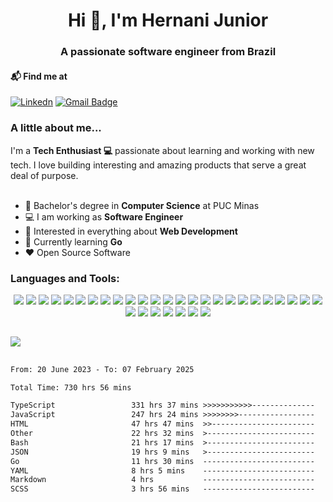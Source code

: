 
<h1 align="center">Hi 👋, I'm Hernani Junior</h1>
<h3 align="center">A passionate software engineer from Brazil</h3>

#### 📬 Find me at
[![Linkedn](https://img.shields.io/badge/LinkedIn-0077B5?style=for-the-badge&logo=linkedin&logoColor=white)](https://www.linkedin.com/in/hernanivieirajr)
[![Gmail Badge](https://img.shields.io/badge/Gmail-D14836?style=for-the-badge&logo=gmail&logoColor=white&link=mailto:hernani.junior13@gmail.com)](mailto:hernani.junior13@gmail.com)

 
### A little about me...  
I'm a **Tech Enthusiast 💻** passionate about learning and working with new tech. I love building interesting and amazing products that serve a great deal of purpose. <br/><br/>

- 🔭 Bachelor's degree in **Computer Science** at PUC Minas
-   :computer: I am working as **Software Engineer**
-   :monocle_face: Interested in everything about **Web Development**
-   :seedling: Currently learning **Go**
-   :heart: Open Source Software



<div style="display: inline_block">
 <h3>Languages and Tools:</h3>
 <div class="logos" align="center">
  
  <img src="https://img.shields.io/badge/JavaScript-323330?style=for-the-badge&logo=javascript&logoColor=F7DF1E"/>
  <img src="https://img.shields.io/badge/TypeScript-007ACC?style=for-the-badge&logo=typescript&logoColor=white"/>
  <img src="https://img.shields.io/badge/Python-3776AB?style=for-the-badge&logo=python&logoColor=white"/>
  <img src="https://img.shields.io/badge/Go-00ADD8?style=for-the-badge&logo=go&logoColor=white"/>
  <img src="https://img.shields.io/badge/css3-%231572B6.svg?style=for-the-badge&logo=css3&logoColor=white"/>    
  <img src="https://img.shields.io/badge/html5-%23E34F26.svg?style=for-the-badge&logo=html5&logoColor=white"/>
  <img src="https://img.shields.io/badge/Django-092E20?style=for-the-badge&logo=django&logoColor=white"/>
  <img src="https://img.shields.io/badge/express.js-%23404d59.svg?style=for-the-badge&logo=express&logoColor=%2361DAFB"/>
  <img src="https://img.shields.io/badge/node.js-6DA55F?style=for-the-badge&logo=node.js&logoColor=white"/>
  <img src="https://img.shields.io/badge/react-%2320232a.svg?style=for-the-badge&logo=react&logoColor=%2361DAFB"/>
  <img src="https://img.shields.io/badge/Vue.js-35495E?style=for-the-badge&logo=vue.js&logoColor=4FC08D"/>
  <img src="https://img.shields.io/badge/AngularJS-E23237?style=for-the-badge&logo=angularjs&logoColor=white"/>
  <img src="https://img.shields.io/badge/MongoDB-4EA94B?style=for-the-badge&logo=mongodb&logoColor=white"/>
  <img src="https://img.shields.io/badge/mysql-%2300f.svg?style=for-the-badge&logo=mysql&logoColor=white"/>
  <img src="https://img.shields.io/badge/Visual%20Studio%20Code-0078d7.svg?style=for-the-badge&logo=visual-studio-code&logoColor=white"/>   
  <img src="https://img.shields.io/badge/ESLint-4B3263?style=for-the-badge&logo=eslint&logoColor=white"/>   
  <img src="https://img.shields.io/badge/-jest-%23C21325?style=for-the-badge&logo=jest&logoColor=white"/>
  <img src="https://img.shields.io/badge/Amazon_AWS-FF9900?style=for-the-badge&logo=amazonaws&logoColor=white"/>
  <img src="https://img.shields.io/badge/SAP-0FAAFF?style=for-the-badge&logo=sap&logoColor=white"/>
  <img src="https://img.shields.io/badge/Kibana-005571?style=for-the-badge&logo=Kibana&logoColor=white"/>
  <img src="https://img.shields.io/badge/circleci-343434?style=for-the-badge&logo=circleci&logoColor=white"/>
  <img src="https://img.shields.io/badge/Cloudflare-F38020?style=for-the-badge&logo=Cloudflare&logoColor=white"/>
  <img src="https://img.shields.io/badge/Vercel-000000?style=for-the-badge&logo=vercel&logoColor=white"/>
  <img src="https://img.shields.io/badge/Figma-F24E1E?style=for-the-badge&logo=figma&logoColor=white"/>
  <img src="https://img.shields.io/badge/SonarLint-CB2029?style=for-the-badge&logo=sonarlint&logoColor=white"/>
  <img src="https://img.shields.io/badge/Hyper-000000?style=for-the-badge&logo=hyper&logoColor=white"/>
  <img src="https://img.shields.io/badge/github-%23121011.svg?style=for-the-badge&logo=github&logoColor=white"/>   
  <img src="https://img.shields.io/badge/git-%23F05033.svg?style=for-the-badge&logo=git&logoColor=white"/>
  <img src="https://img.shields.io/badge/GitLab-330F63?style=for-the-badge&logo=gitlab&logoColor=white"/>
  <img src="https://img.shields.io/badge/-LeetCode-FFA116?style=for-the-badge&logo=LeetCode&logoColor=black"/>
  <img src="https://img.shields.io/badge/Ubuntu-E95420?style=for-the-badge&logo=ubuntu&logoColor=white"/>   
  <img src="https://img.shields.io/badge/Linux-FCC624?style=for-the-badge&logo=linux&logoColor=black"/>
 </div>
</div>

##

 <div>
  <img align="center" src="https://github-readme-stats.vercel.app/api?username=hernanijr&show_icons=true&theme=dracula&include_all_commits=true&count_private=true"/>
<!--   <img align="center" src="http://github-readme-streak-stats.herokuapp.com?user=hernanijr&theme=dracula&hide_border=false"/> -->
<!-- 	<img src="https://github-readme-stats.vercel.app/api/top-langs/?username=hernanijr&theme=blue-green"/> -->
</div>

  ##
  
<!--# Todoist Stats-->

<!-- TODO-IST:--START -->
<!-- TODO-IST:--END -->

<!--START_SECTION:waka-->

```txt
From: 20 June 2023 - To: 07 February 2025

Total Time: 730 hrs 56 mins

TypeScript                 331 hrs 37 mins >>>>>>>>>>>--------------   45.37 %
JavaScript                 247 hrs 24 mins >>>>>>>>-----------------   33.85 %
HTML                       47 hrs 47 mins  >>-----------------------   06.54 %
Other                      22 hrs 32 mins  >------------------------   03.08 %
Bash                       21 hrs 17 mins  >------------------------   02.91 %
JSON                       19 hrs 9 mins   >------------------------   02.62 %
Go                         11 hrs 30 mins  -------------------------   01.58 %
YAML                       8 hrs 5 mins    -------------------------   01.11 %
Markdown                   4 hrs           -------------------------   00.55 %
SCSS                       3 hrs 56 mins   -------------------------   00.54 %
```

<!--END_SECTION:waka-->

 
<!--<div> 
    
  ![Snake animation](https://github.com/hernanijr/hernanijr/blob/output/github-contribution-grid-snake.svg)
   
</div>-->
